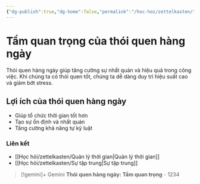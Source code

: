 ```yaml
---
{"dg-publish":true,"dg-home":false,"permalink":"/hoc-hoi/zettelkasten/thoi-quen-hang-ngay-tam-quan-trong/","dgPassFrontmatter":true,"noteIcon":"","updated":"2025-01-14T12:46:37.778+07:00"}
---
```



# Tầm quan trọng của thói quen hàng ngày

Thói quen hàng ngày giúp tăng cường sự nhất quán và hiệu quả trong công việc. Khi chúng ta có thói quen tốt, chúng ta dễ dàng duy trì hiệu suất cao và giảm bớt stress. 

## Lợi ích của thói quen hàng ngày
- Giúp tổ chức thời gian tốt hơn
- Tạo sự ổn định và nhất quán
- Tăng cường khả năng tự kỷ luật

### Liên kết
- [[Học hỏi/zettelkasten/Quản lý thời gian\|Quản lý thời gian]]
- [[Học hỏi/zettelkasten/Sự tập trung\|Sự tập trung]]



>[!gemini]+ Gemini
>**Thói quen hàng ngày: Tầm quan trọng** - 1234
 